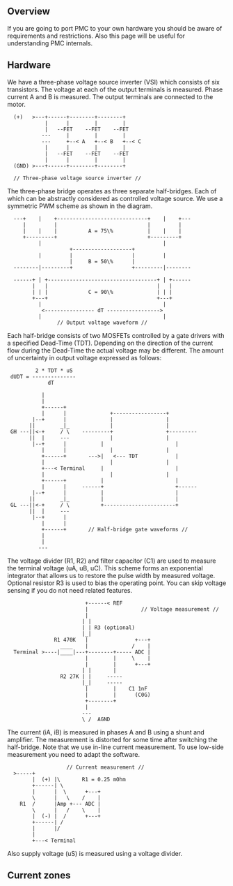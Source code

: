 ## Overview

If you are going to port PMC to your own hardware you should be aware of
requirements and restrictions. Also this page will be useful for understanding
PMC internals.

## Hardware

We have a three-phase voltage source inverter (VSI) which consists of six
transistors. The voltage at each of the output terminals is measured. Phase
current A and B is measured. The output terminals are connected to the motor.

	  (+)   >---+------+--------+--------+
	            |      |        |        |
	            |   --FET    --FET    --FET
	           ---     |        |        |
	           ---     +--< A   +--< B   +--< C
	            |      |        |        |
	            |   --FET    --FET    --FET
	            |      |        |        |
	  (GND) >---+------+--------+--------+
	
	  // Three-phase voltage source inverter //

The three-phase bridge operates as three separate half-bridges. Each of which
can be abstractly considered as controlled voltage source. We use a symmetric
PWM scheme as shown in the diagram.

	  ---+    |    +-----------------------------+    |    +---
	     |         |                             |         |
	     |    |    |          A = 75\%           |    |    |
	     +---------+                             +---------+
	          |                                       |
	                    +-------------------+
	          |         |                   |         |
	                    |     B = 50\%      |
	  --------|---------+                   +---------|--------
	
	  ------+ | +-----------------------------------+ | +------
	        |   |                                   |   |
	        | | |             C = 90\%              | | |
	        +---+                                   +---+
	          |                                       |
	           <---------------- dT ----------------->
	          |                                       |
	                // Output voltage waveform //

Each half-bridge consists of two MOSFETs controlled by a gate drivers with a
specified Dead-Time (TDT). Depending on the direction of the current flow
during the Dead-Time the actual voltage may be different. The amount of
uncertainty in output voltage expressed as follows:

	         2 * TDT * uS
	 dUDT = --------------
	             dT

	           |
	           |
	           +------+
	           |      |              +-----------------+
	        |--+      |              |                 |
	       ||        _|_             |                 |
	 GH ---||<-+     / \    ---------+                 +---------
	       ||  |     ---             |                 |
	        |--+      |           |                       |
	           |      |              |                 |
	           +------+       --->|   <--- TDT            |
	           |                     |                 |
	           +---< Terminal     |                       |
	           |                     |                 |
	           +------+           |                       |
	           |      |     ------+                       +------
	        |--+      |           |                       |
	       ||        _|_          |                       |
	 GL ---||<-+     / \          +-----------------------+
	       ||  |     ---
	        |--+      |
	           |      |
	           +------+       // Half-bridge gate waveforms //
	           |
	           |
	          ---

The voltage divider (R1, R2) and filter capacitor (C1) are used to measure the
terminal voltage (uA, uB, uC). This scheme forms an exponential integrator that
allows us to restore the pulse width by measured voltage. Optional resistor R3
is used to bias the operating point. You can skip voltage sensing if you do not
need related features.

	          
	                         +------< REF
	                         |                 // Voltage measurement //
	                         |
	                        | |
	                        | | R3 (optional)
	                        |_|
	               R1 470K   |               +---+
	                 ____    |              /    |
	  Terminal >----|____|---+--------+----- ADC |
	                         |        |     \    |
	                         |        |      +---+
	                        | |       |
	                 R2 27K | |     -----
	                        |_|     -----
	                         |        |    C1 1nF
	                         |        |      (C0G)
	                         +--------+
	                         |
	                        ---
	                        \ /  AGND

The current (iA, iB) is measured in phases A and B using a shunt and amplifier.
The measurement is distorted for some time after switching the half-bridge.
Note that we use in-line current measurement. To use low-side measurement you
need to adapt the software.

	                   // Current measurement //
	  >-----+
	        |  (+) |\       R1 = 0.25 mOhm
	        +------| \
	        |      |  \      +---+
	        \      |   \    /    |
	    R1  /      |Amp +--- ADC |
	        \      |   /    \    |
	        |  (-) |  /      +---+
	        +------| /
	        |      |/
	        |
	        +---< Terminal

Also supply voltage (uS) is measured using a voltage divider.

## Current zones

